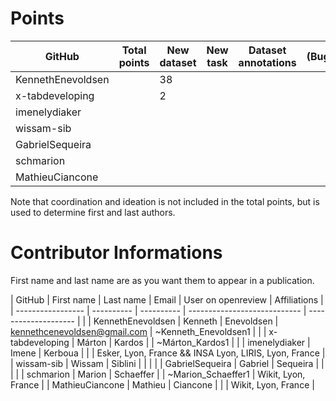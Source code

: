 # Points

| GitHub            | Total points | New dataset | New task | Dataset annotations | (Bug)fixes | Running Models | Review PR |  Paper Writing | Ideation | Coordination |
| ----------------- | ------------ | ----------- | -------- | ------------------- | ---------- | -------------- |  -------- | -------------- | -------- | ------------- |
| KennethEnevoldsen |              |   38        |          |                     |            |                |           |                |          |               |
| x-tabdeveloping   |              |    2        |          |                     |            |                |           |                |          |               |
| imenelydiaker     |              |             |          |                     |            |                |           |                |          |               |
| wissam-sib        |              |             |          |                     |            |                |           |                |          |               |
| GabrielSequeira   |              |             |          |                     |            |                |           |                |          |               |
| schmarion         |              |             |          |                     |            |                |           |                |          |               |
| MathieuCiancone   |              |             |          |                     |            |                |           |                |          |               |

Note that coordination and ideation is not included in the total points, but is used to determine first and last authors. 

# Contributor Informations

First name and last name are as you want them to appear in a publication.

| GitHub            | First name | Last name  | Email                        | User on openreview   | Affiliations                                          |
| ----------------- | ---------- | ---------- | ---------------------------- | -------------------- |                                                       |
| KennethEnevoldsen | Kenneth    | Enevoldsen | kennethcenevoldsen@gmail.com | ~Kenneth_Enevoldsen1 |                                                       |
| x-tabdeveloping   | Márton     | Kardos     |                              | ~Márton_Kardos1      |                                                       |
| imenelydiaker     | Imene      | Kerboua    |                              |                      | Esker, Lyon, France && INSA Lyon, LIRIS, Lyon, France |
| wissam-sib        | Wissam     | Siblini    |                              |                      |                                                       |
| GabrielSequeira   | Gabriel    | Sequeira   |                              |                      |                                                       |
| schmarion         | Marion     | Schaeffer  |                              |  ~Marion_Schaeffer1  |  Wikit, Lyon, France                                  |
| MathieuCiancone   | Mathieu    | Ciancone   |                              |                      |  Wikit, Lyon, France                                  |

